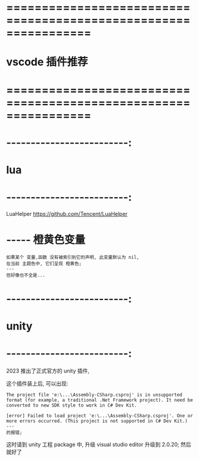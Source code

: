 # ================================================================ #
#                  vscode  插件推荐 
# ================================================================ #


# -------------------------:
#   lua
# -------------------------:
LuaHelper
https://github.com/Tencent/LuaHelper

# ----- 橙黄色变量
    如果某个 变量,函数 没有被索引到它的声明, 此变量默认为 nil, 
    在当前 主题色中, 它们呈现 橙黄色;
    ---
    但好像也不全是...




# -------------------------:
#   unity
# -------------------------:
2023 推出了正式官方的 unity 插件,

这个插件装上后, 可以出现:

    The project file 'e:\...\Assembly-CSharp.csproj' is in unsupported format (for example, a traditional .Net Framework project). It need be converted to new SDK style to work in C# Dev Kit.

    [error] Failed to load project 'e:\...\Assembly-CSharp.csproj'. One or more errors occurred. (This project is not supported in C# Dev Kit.)
    ---
    的报错;

这时请到 unity 工程 package 中, 升级 visual studio editor 升级到 2.0.20;
然后就好了














